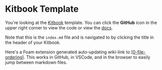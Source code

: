 # Kitbook Template

You're looking at the [Kitbook](https://kitbook.vercel.app/) template. You can click the **GitHub** icon in the upper right corner to view the code or view the [docs](https://kitbook.vercel.app/).

Note that this is the `index.md` file and is navigated to by clicking the title in the header of your Kitbook.

Here's a Foam extension generated auto-updating wiki-link to [[0-file-ordering]]. This works in GitHub, in VSCode, and in the browser to easily jump between markdown files.

[//begin]: # "Autogenerated link references for markdown compatibility"
[0-file-ordering]: docs/0-file-ordering.md "File Ordering"
[//end]: # "Autogenerated link references"